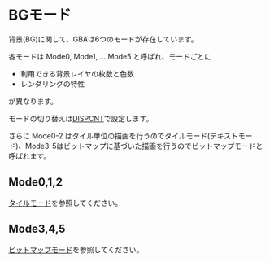 # BGモード

背景(BG)に関して、GBAは6つのモードが存在しています。

各モードは Mode0, Mode1, ... Mode5 と呼ばれ、モードごとに

- 利用できる背景レイヤの枚数と色数
- レンダリングの特性

が異なります。

モードの切り替えは[DISPCNT](../../control.md)で設定します。

さらに Mode0-2 はタイル単位の描画を行うのでタイルモード(テキストモード)、Mode3-5はビットマップに基づいた描画を行うのでビットマップモードと呼ばれます。

## Mode0,1,2

[タイルモード](./tile/README.md)を参照してください。

## Mode3,4,5

[ビットマップモード](./bitmap.md)を参照してください。
